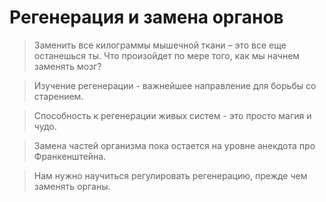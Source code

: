 # Регенерация и замена органов

> Заменить все килограммы мышечной ткани – это все еще останешься ты. Что произойдет по мере того, как мы начнем заменять мозг?

> Изучение регенерации - важнейшее направление для борьбы со старением.

> Способность к регенерации живых систем - это просто магия и чудо.

> Замена частей организма пока остается на уровне анекдота про Франкенштейна.

> Нам нужно научиться регулировать регенерацию, прежде чем заменять органы.
